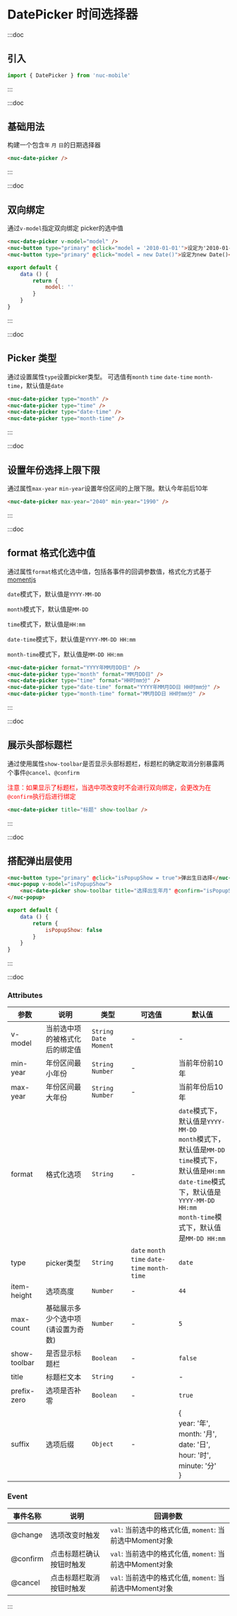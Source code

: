# DatePicker 时间选择器

:::doc
## 引入
```javascript
import { DatePicker } from 'nuc-mobile'
```
:::

:::doc
## 基础用法
构建一个包含`年` `月` `日`的日期选择器
```html
<nuc-date-picker />
```
:::

:::doc
## 双向绑定
通过`v-model`指定双向绑定 picker的选中值
```html
<nuc-date-picker v-model="model" />        
<nuc-button type="primary" @click="model = '2010-01-01'">设定为'2010-01-01'</nuc-button>
<nuc-button type="primary" @click="model = new Date()">设定为new Date()</nuc-button>
```
```javascript
export default {
    data () {
        return {
            model: ''
        }
    }
}
```
:::

:::doc
## Picker 类型
通过设置属性`type`设置picker类型。 可选值有`month` `time` `date-time` `month-time`，默认值是`date`
```html
<nuc-date-picker type="month" /> 
<nuc-date-picker type="time" /> 
<nuc-date-picker type="date-time" /> 
<nuc-date-picker type="month-time" /> 
```
:::

:::doc
## 设置年份选择上限下限
通过属性`max-year` `min-year`设置年份区间的上限下限。默认今年前后10年
```html
<nuc-date-picker max-year="2040" min-year="1990" /> 
```
:::

:::doc
## format 格式化选中值
通过属性`format`格式化选中值，包括各事件的回调参数值，格式化方式基于[momentjs](http://momentjs.cn/)

`date`模式下，默认值是`YYYY-MM-DD`

`month`模式下，默认值是`MM-DD`

`time`模式下，默认值是`HH:mm`

`date-time`模式下，默认值是`YYYY-MM-DD HH:mm`

`month-time`模式下，默认值是`MM-DD HH:mm`
```html
<nuc-date-picker format="YYYY年MM月DD日" /> 
<nuc-date-picker type="month" format="MM月DD日" /> 
<nuc-date-picker type="time" format="HH时mm分" /> 
<nuc-date-picker type="date-time" format="YYYY年MM月DD日 HH时mm分" /> 
<nuc-date-picker type="month-time" format="MM月DD日 HH时mm分" /> 
```
:::

:::doc
## 展示头部标题栏
通过使用属性`show-toolbar`是否显示头部标题栏，标题栏的确定取消分别暴露两个事件`@cancel`、`@confirm`

<font color="red">注意：如果显示了标题栏，当选中项改变时不会进行双向绑定，会更改为在`@confirm`执行后进行绑定</font>
```html
<nuc-date-picker title="标题" show-toolbar />
```
:::

:::doc
## 搭配弹出层使用
```html
<nuc-button type="primary" @click="isPopupShow = true">弹出生日选择</nuc-button>
<nuc-popup v-model="isPopupShow">
    <nuc-date-picker show-toolbar title="选择出生年月" @confirm="isPopupShow = false" @cancel="isPopupShow = false" />
</nuc-popup>
```
```javascript
export default {
    data () {
        return {
            isPopupShow: false
        }
    }
}
```
:::

:::doc
### Attributes
| 参数 | 说明 | 类型 | 可选值 | 默认值 |
|-----|------|------|-------|-------|
| v-model | 当前选中项的被格式化后的绑定值 | `String` `Date` `Moment` | - | - |
| min-year | 年份区间最小年份 | `String` `Number` | - | 当前年份前10年 |
| max-year | 年份区间最大年份 | `String` `Number` | - | 当前年份后10年 |
| format | 格式化选项 | `String` | - | `date`模式下，默认值是`YYYY-MM-DD`<br>`month`模式下，默认值是`MM-DD`<br>`time`模式下，默认值是`HH:mm`<br>`date-time`模式下，默认值是`YYYY-MM-DD HH:mm`<br>`month-time`模式下，默认值是`MM-DD HH:mm` |
| type | picker类型 | `String` | `date` `month` `time` `date-time` `month-time` | `date` |
| item-height | 选项高度 | `Number` | - | `44` |
| max-count | 基础展示多少个选中项(请设置为奇数) | `Number` | - | `5` |
| show-toolbar | 是否显示标题栏 | `Boolean` | - | `false` |
| title | 标题栏文本 | `String` | - | - | 
| prefix-zero | 选项是否补零 | `Boolean` | - | `true` |
| suffix | 选项后缀 | `Object` | - | { <br>year: '年', <br>month: '月',  <br>date: '日', <br>hour: '时', <br>minute: '分' <br>} |

### Event
| 事件名称 | 说明 | 回调参数 |
| ------- | ---- | ---- |
| @change | 选项改变时触发 | `val`: 当前选中的格式化值, `moment`: 当前选中Moment对象 |
| @confirm | 点击标题栏确认按钮时触发 | `val`: 当前选中的格式化值, `moment`: 当前选中Moment对象 |
| @cancel | 点击标题栏取消按钮时触发 | `val`: 当前选中的格式化值, `moment`: 当前选中Moment对象 |
:::
